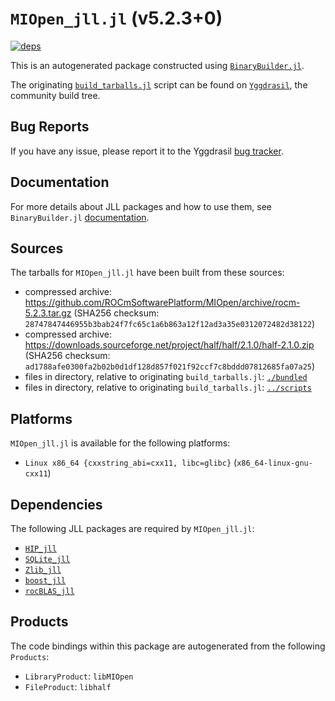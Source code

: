 # `MIOpen_jll.jl` (v5.2.3+0)

[![deps](https://juliahub.com/docs/MIOpen_jll/deps.svg)](https://juliahub.com/ui/Packages/MIOpen_jll/pXP2J?page=2)

This is an autogenerated package constructed using [`BinaryBuilder.jl`](https://github.com/JuliaPackaging/BinaryBuilder.jl).

The originating [`build_tarballs.jl`](https://github.com/JuliaPackaging/Yggdrasil/blob/67704d957eceb6c583975a8e9ac17bdcde68ec90/M/MIOpen/MIOpen@5.2.3/build_tarballs.jl) script can be found on [`Yggdrasil`](https://github.com/JuliaPackaging/Yggdrasil/), the community build tree.

## Bug Reports

If you have any issue, please report it to the Yggdrasil [bug tracker](https://github.com/JuliaPackaging/Yggdrasil/issues).

## Documentation

For more details about JLL packages and how to use them, see `BinaryBuilder.jl` [documentation](https://docs.binarybuilder.org/stable/jll/).

## Sources

The tarballs for `MIOpen_jll.jl` have been built from these sources:

* compressed archive: https://github.com/ROCmSoftwarePlatform/MIOpen/archive/rocm-5.2.3.tar.gz (SHA256 checksum: `28747847446955b3bab24f7fc65c1a6b863a12f12ad3a35e0312072482d38122`)
* compressed archive: https://downloads.sourceforge.net/project/half/half/2.1.0/half-2.1.0.zip (SHA256 checksum: `ad1788afe0300fa2b02b0d1df128d857f021f92ccf7c8bddd07812685fa07a25`)
* files in directory, relative to originating `build_tarballs.jl`: [`./bundled`](https://github.com/JuliaPackaging/Yggdrasil/tree/67704d957eceb6c583975a8e9ac17bdcde68ec90/M/MIOpen/MIOpen@5.2.3/bundled)
* files in directory, relative to originating `build_tarballs.jl`: [`../scripts`](https://github.com/JuliaPackaging/Yggdrasil/tree/67704d957eceb6c583975a8e9ac17bdcde68ec90/M/MIOpen/MIOpen@5.2.3/scripts)

## Platforms

`MIOpen_jll.jl` is available for the following platforms:

* `Linux x86_64 {cxxstring_abi=cxx11, libc=glibc}` (`x86_64-linux-gnu-cxx11`)

## Dependencies

The following JLL packages are required by `MIOpen_jll.jl`:

* [`HIP_jll`](https://github.com/JuliaBinaryWrappers/HIP_jll.jl)
* [`SQLite_jll`](https://github.com/JuliaBinaryWrappers/SQLite_jll.jl)
* [`Zlib_jll`](https://github.com/JuliaBinaryWrappers/Zlib_jll.jl)
* [`boost_jll`](https://github.com/JuliaBinaryWrappers/boost_jll.jl)
* [`rocBLAS_jll`](https://github.com/JuliaBinaryWrappers/rocBLAS_jll.jl)

## Products

The code bindings within this package are autogenerated from the following `Products`:

* `LibraryProduct`: `libMIOpen`
* `FileProduct`: `libhalf`
